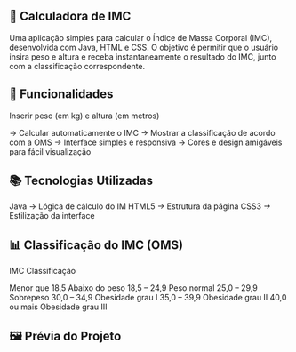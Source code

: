 ## 📏 Calculadora de IMC
Uma aplicação simples para calcular o Índice de Massa Corporal (IMC), desenvolvida com Java, HTML e CSS.
O objetivo é permitir que o usuário insira peso e altura e receba instantaneamente o resultado do IMC, junto com a classificação correspondente.

## 🚀 Funcionalidades
Inserir peso (em kg) e altura (em metros)

→ Calcular automaticamente o IMC
→ Mostrar a classificação de acordo com a OMS
→ Interface simples e responsiva
→ Cores e design amigáveis para fácil visualização

## 📚 Tecnologias Utilizadas

Java → Lógica de cálculo do IM
HTML5 → Estrutura da página
CSS3 → Estilização da interface

## 📊 Classificação do IMC (OMS)

IMC	Classificação

Menor que 18,5	Abaixo do peso
18,5 – 24,9	Peso normal
25,0 – 29,9	Sobrepeso
30,0 – 34,9	Obesidade grau I
35,0 – 39,9	Obesidade grau II
40,0 ou mais	Obesidade grau III

## 🖼 Prévia do Projeto

